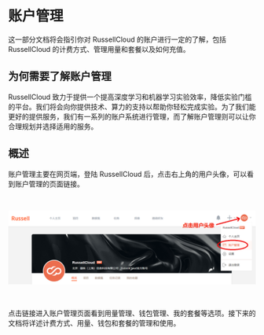 # 账户管理

这一部分文档将会指引你对 RussellCloud 的账户进行一定的了解，包括 RussellCloud 的计费方式、管理用量和套餐以及如何充值。

## 为何需要了解账户管理

RussellCloud 致力于提供一个提高深度学习和机器学习实验效率，降低实验门槛的平台。我们将会向你提供技术、算力的支持以帮助你轻松完成实验。为了我们能更好的提供服务，我们有一系列的账户系统进行管理，而了解账户管理则可以让你合理规划并选择适用的服务。

## 概述

账户管理主要在网页端，登陆 RussellCloud 后，点击右上角的用户头像，可以看到账户管理的页面链接。

<br />

![打开账户管理](/asserts/img/account_open.png)

<br />

点击链接进入账户管理页面看到用量管理、钱包管理、我的套餐等选项。接下来的文档将详述计费方式、用量、钱包和套餐的管理和使用。